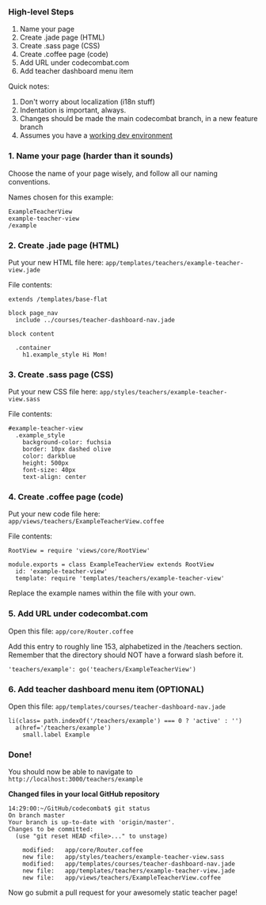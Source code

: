 ### High-level Steps
1. Name your page
2. Create .jade page (HTML)
3. Create .sass page (CSS)
4. Create .coffee page (code)
5. Add URL under codecombat.com
6. Add teacher dashboard menu item

Quick notes:

1. Don't worry about localization (i18n stuff)
2. Indentation is important, always.
3. Changes should be made the main codecombat branch, in a new feature branch
4. Assumes you have a [working dev environment](https://github.com/codecombat/codecombat/wiki/Dev-Setup:-General-Information)

### 1. Name your page (harder than it sounds)

Choose the name of your page wisely, and follow all our naming conventions.

Names chosen for this example:

    ExampleTeacherView
    example-teacher-view
    /example

### 2. Create .jade page (HTML)

Put your new HTML file here: `app/templates/teachers/example-teacher-view.jade`

File contents:

    extends /templates/base-flat

    block page_nav
      include ../courses/teacher-dashboard-nav.jade

    block content

      .container
        h1.example_style Hi Mom!

### 3. Create .sass page (CSS)

Put your new CSS file here: `app/styles/teachers/example-teacher-view.sass`

File contents:

    #example-teacher-view
      .example_style
        background-color: fuchsia
        border: 10px dashed olive
        color: darkblue
        height: 500px
        font-size: 40px
        text-align: center

### 4. Create .coffee page (code)

Put your new code file here: `app/views/teachers/ExampleTeacherView.coffee`

File contents:

    RootView = require 'views/core/RootView'

    module.exports = class ExampleTeacherView extends RootView
      id: 'example-teacher-view'
      template: require 'templates/teachers/example-teacher-view'

Replace the example names within the file with your own.

### 5. Add URL under codecombat.com

Open this file: `app/core/Router.coffee`

Add this entry to roughly line 153, alphabetized in the /teachers section. Remember that the directory should NOT have a forward slash before it. 

    'teachers/example': go('teachers/ExampleTeacherView')

### 6. Add teacher dashboard menu item (OPTIONAL)

Open this file: `app/templates/courses/teacher-dashboard-nav.jade`

    li(class= path.indexOf('/teachers/example') === 0 ? 'active' : '')
      a(href='/teachers/example')
        small.label Example

### Done!

You should now be able to navigate to `http://localhost:3000/teachers/example`

**Changed files in your local GitHub repository**

    14:29:00:~/GitHub/codecombat$ git status
    On branch master
    Your branch is up-to-date with 'origin/master'.
    Changes to be committed:
      (use "git reset HEAD <file>..." to unstage)
    
    	modified:   app/core/Router.coffee
    	new file:   app/styles/teachers/example-teacher-view.sass
    	modified:   app/templates/courses/teacher-dashboard-nav.jade
    	new file:   app/templates/teachers/example-teacher-view.jade
    	new file:   app/views/teachers/ExampleTeacherView.coffee

Now go submit a pull request for your awesomely static teacher page!